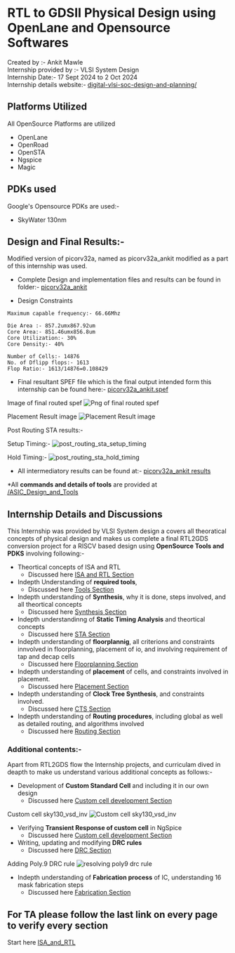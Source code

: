 # RTL to GDSII Physical Design using OpenLane and Opensource Softwares 
Created by :- Ankit Mawle\
Internship provided by :- VLSI System Design \
Internship Date:- 17 Sept 2024 to 2 Oct 2024 \
Internship details website:- [digital-vlsi-soc-design-and-planning/](https://vsdsquadron.vlsisystemdesign.com/digital-vlsi-soc-design-and-planning/)

## Platforms Utilized
All OpenSource Platforms are utilized
- OpenLane
- OpenRoad
- OpenSTA
- Ngspice
- Magic

## PDKs used
Google's Opensource PDKs are used:- 
- SkyWater 130nm 



## Design and Final Results:- 
Modified version of picorv32a, named as picorv32a_ankit modified as a part of this internship was used.
- Complete Design and implementation files and results can be found in folder:- [picorv32a_ankit](/Design/picorv32a_ankit/)

- Design Constraints
```
Maximum capable frequency:- 66.66Mhz

Die Area :- 857.2umx867.92um
Core Area:- 851.46umx856.8um
Core Utilization:- 30%
Core Density:- 40%

Number of Cells:- 14876
No. of Dflipp flops:- 1613
Flop Ratio:- 1613/14876=0.108429

```

- Final resultant SPEF file which is the final output intended form this internship can be found here:-
[picorv32a_ankit.spef](/Design/picorv32a_ankit/runs/final/results/routing/picorv32a_ankit.spef)

Image of final routed spef
![Png of final routed spef](/images/final_post_routing_chip.PNG)

Placement Result image
![Placement Result image](/images/picorv32a_ankit.placement.def.png)

Post Routing STA results:- 

Setup Timing:-
![post_routing_sta_setup_timing](/images/final_post_routing_sta.PNG)

Hold Timing:- 
![post_routing_sta_hold_timing](/images/final_post_routing_sta_hold.PNG)

- All intermediatory results  can be found at:- [picorv32a_ankit results](/Design/picorv32a_ankit/runs/final/results)



*All **commands and details of tools** are provided at [/ASIC_Design_and_Tools](/ASIC_Design_and_Tools)

## Internship Details and Discussions
This Internship was provided by VLSI System design a covers all theoratical concepts of physical design and makes us complete a final RTL2GDS conversion project for a RISCV based design using **OpenSource Tools and PDKS** involving following:- 
- Theortical concepts of ISA and RTL
    - Discussed here [ISA and RTL Section](/ISA_and_RTL/)
- Indepth Understanding of **required tools**, 
    - Discussed here [Tools Section](/ASIC_Design_and_Tools/)
- Indepth understanding of **Synthesis**, why it is done, steps involved, and all theortical concepts 
    - Discussed here [Synthesis Section](/Synthesis/)
- Indepth understandinng of **Static Timing Analysis** and theortical concepts
    - Discussed here [STA Section](/STA/)
- Indepth understanding of **floorplannig**, all criterions and constraints innvolved in floorplanning, placement of io, and involving requirement of tap and decap cells
    - Discussed here [ Floorplanning Section](/Floorplanning/)
- Indepth understanding of **placement** of cells, and constraints involved in placement. 
    - Discussed here [Placement Section](/Placement)  
-  Indepth understanding of **Clock Tree Synthesis**, and constraints involved. 
    - Discussed here [CTS Section](/CTS)
- Indepth understanding of **Routing procedures**, including global as well as detailed routing, and algorithms involved
    - Discussed here [Routing Section](/Routing/)

### Additional contents:-
Apart from RTL2GDS flow the Internship projects, and curriculam dived in deapth to make us understand various additional concepts  as follows:- 
- Development of **Custom Standard Cell** and including it in our own design
    - Discussed here [Custom cell development Section](/Custom_cell/)

Custom cell sky130_vsd_inv
![Custom cell sky130_vsd_inv](/images/expanded%20custom%20cell.PNG)
- Verifying **Transient Response of custom cell** in NgSpice
    - Discussed here [Custom cell development Section](/Custom_cell/)
- Writing, updating and modifying **DRC rules**
    - Discussed here [DRC Section](/DRC/)

Adding Poly.9 DRC rule 
![resolving poly9 drc rule](/images/poly9_%20resolver_2.PNG)

- Indepth understanding of **Fabrication process** of IC, understanding 16 mask fabrication steps
    - Discussed here [Fabrication Section](/Fabrication/)



## For TA please follow the last link on every page to verify every section
Start here [ISA_and_RTL](/ISA_and_RTL/)